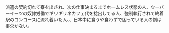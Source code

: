 派遣の契約切れて寮を出され、次の仕事決まるまでホームレス状態の人、ウーバーイーツの奴隷労働でギリギリネカフェ代を捻出してる人、強制執行されて終着駅のコンコースに流れ着いた人、、日本中に食うや食わずで困っている人の例は事欠かない。
